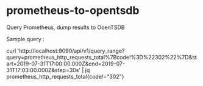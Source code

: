 # prometheus-to-opentsdb
Query Prometheus, dump results to OoenTSDB

Sample query :

curl 'http://localhost:9090/api/v1/query_range?query=prometheus_http_requests_total%7Bcode!%3D%22302%22%7D&start=2019-07-31T17:00:00.000Z&end=2019-07-31T17:03:00.000Z&step=30s' | jq
prometheus_http_requests_total{code!="302"}